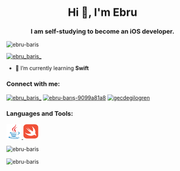 <h1 align="center">Hi 👋, I'm Ebru</h1>
<h3 align="center">I am self-studying to become an iOS developer.</h3>

<p align="left"> <img src="https://komarev.com/ghpvc/?username=ebru-baris&label=Profile%20views&color=0e75b6&style=flat" alt="ebru-baris" /> </p>

<p align="left"> <a href="https://twitter.com/ebru_baris_" target="blank"><img src="https://img.shields.io/twitter/follow/ebru_baris_?logo=twitter&style=for-the-badge" alt="ebru_baris_" /></a> </p>

- 🌱 I’m currently learning **Swift**

<h3 align="left">Connect with me:</h3>
<p align="left">
<a href="https://twitter.com/ebru_baris_" target="blank"><img align="center" src="https://raw.githubusercontent.com/rahuldkjain/github-profile-readme-generator/master/src/images/icons/Social/twitter.svg" alt="ebru_baris_" height="30" width="40" /></a>
<a href="https://linkedin.com/in/ebru-barış-9099a81a8" target="blank"><img align="center" src="https://raw.githubusercontent.com/rahuldkjain/github-profile-readme-generator/master/src/images/icons/Social/linked-in-alt.svg" alt="ebru-barış-9099a81a8" height="30" width="40" /></a>
<a href="https://instagram.com/gecdegilogren" target="blank"><img align="center" src="https://raw.githubusercontent.com/rahuldkjain/github-profile-readme-generator/master/src/images/icons/Social/instagram.svg" alt="gecdegilogren" height="30" width="40" /></a>
</p>

<h3 align="left">Languages and Tools:</h3>
<p align="left"> <a href="https://www.java.com" target="_blank" rel="noreferrer"> <img src="https://raw.githubusercontent.com/devicons/devicon/master/icons/java/java-original.svg" alt="java" width="40" height="40"/> </a> <a href="https://developer.apple.com/swift/" target="_blank" rel="noreferrer"> <img src="https://raw.githubusercontent.com/devicons/devicon/master/icons/swift/swift-original.svg" alt="swift" width="40" height="40"/> </a> </p>

<p><img align="center" src="https://github-readme-stats.vercel.app/api/top-langs?username=ebru-baris&show_icons=true&locale=en&layout=compact" alt="ebru-baris" /></p>

<p><img align="center" src="https://github-readme-streak-stats.herokuapp.com/?user=ebru-baris&" alt="ebru-baris" /></p>
